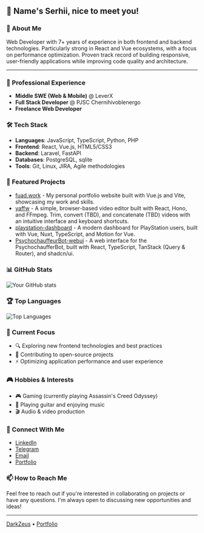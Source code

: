 ## 👋 Name's Serhii, nice to meet you!

### 🚀 About Me
Web Developer with 7+ years of experience in both frontend and backend technologies. Particularly strong in React and Vue ecosystems, with a focus on performance optimization. Proven track record of building responsive, user-friendly applications while improving code quality and architecture.

---

### 💼 Professional Experience
- **Middle SWE (Web & Mobile)** @ LeverX
- **Full Stack Developer** @ PJSC Chernihivoblenergo
- **Freelance Web Developer**

### 🛠️ Tech Stack
- **Languages**: JavaScript, TypeScript, Python, PHP
- **Frontend**: React, Vue.js, HTML5/CSS3
- **Backend**: Laravel, FastAPI
- **Databases**: PostgreSQL, sqlite
- **Tools**: Git, Linux, JIRA, Agile methodologies

### 🌟 Featured Projects
- [fuad.work](https://github.com/DarkZeus/personal-website) - My personal portfolio website built with Vue.js and Vite, showcasing my work and skills.
- [yaffw](https://github.com/DarkZeus/yaffw) - A simple, browser-based video editor built with React, Hono, and FFmpeg. Trim, convert (TBD), and concatenate (TBD) videos with an intuitive interface and keyboard shortcuts.
- [playstation-dashboard](https://github.com/DarkZeus/playstation-dashboard) - A modern dashboard for PlayStation users, built with Vue, Nuxt, TypeScript, and Motion for Vue.
- [PsychochauffeurBot-webui](https://github.com/DarkZeus/PsychochauffeurBot-webui) - A web interface for the PsychochaufferBot, built with React, TypeScript, TanStack (Query & Router), and shadcn/ui.

### 📊 GitHub Stats
![Your GitHub stats](https://github-readme-stats.vercel.app/api?username=DarkZeus&show_icons=true)

### 🏆 Top Languages
![Top Languages](https://github-readme-stats.vercel.app/api/top-langs/?username=DarkZeus&layout=compact&hide=blade,html,css,scss)

### 🎯 Current Focus
- 🔍 Exploring new frontend technologies and best practices
- 🚀 Contributing to open-source projects
- ⚡ Optimizing application performance and user experience

### 🎮 Hobbies & Interests
- 🎮 Gaming (currently playing Assassin's Creed Odyssey)
- 🎸 Playing guitar and enjoying music
- 🎬 Audio & video production

### 🤝 Connect With Me
- [LinkedIn](https://www.linkedin.com/in/serhii-resnianskyi/)
- [Telegram](https://t.me/fuad_first)
- [Email](mailto:serhii.resnyanskyi@gmail.com)
- [Portfolio](https://fuad.work/)

### 📫 How to Reach Me
Feel free to reach out if you're interested in collaborating on projects or have any questions. I'm always open to discussing new opportunities and ideas!

---

[DarkZeus](https://github.com/DarkZeus) • [Portfolio](https://fuad.work)
